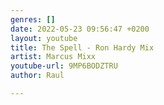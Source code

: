 ```yaml
---
genres: []
date: 2022-05-23 09:56:47 +0200
layout: youtube
title: The Spell - Ron Hardy Mix
artist: Marcus Mixx
youtube-url: 9MP6BODZTRU
author: Raul

---
```

